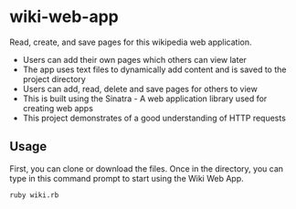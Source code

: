 # wiki-web-app
Read, create, and save pages for this wikipedia web application.

* Users can add their own pages which others can view later
* The app uses text files to dynamically add content and is saved to the project directory 
* Users can add, read, delete and save pages for others to view
* This is built using the Sinatra - A web application library used for creating web apps
* This project demonstrates of a good understanding of HTTP requests

## Usage
First, you can clone or download the files. Once in the directory, you can type in this command prompt to start using the Wiki Web App.
```shell script
ruby wiki.rb
```
